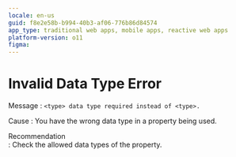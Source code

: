 ```yaml
---
locale: en-us
guid: f8e2e58b-b994-40b3-af06-776b86d84574
app_type: traditional web apps, mobile apps, reactive web apps
platform-version: o11
figma:
---
```


# Invalid Data Type Error

Message
:   `<type> data type required instead of <type>.`

Cause
:   You have the wrong data type in a property being used.

Recommendation   
:   Check the allowed data types of the property.

